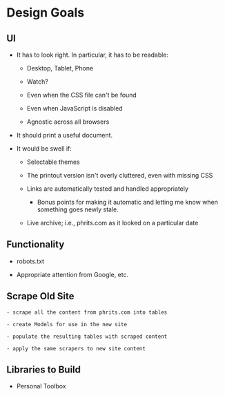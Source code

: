 # Design Goals

## UI

-   It has to look right. In particular, it has to be readable:

    - Desktop, Tablet, Phone
    
    - Watch?
    
    - Even when the CSS file can't be found
    
    - Even when JavaScript is disabled
    
    - Agnostic across all browsers

-   It should print a useful document.

-   It would be swell if:

    - Selectable themes
    
    - The printout version isn't overly cluttered, even with missing CSS
    
    - Links are automatically tested and handled appropriately
    
        - Bonus points for making it automatic and letting me know when something goes newly stale.
        
    - Live archive; i.e., phrits.com as it looked on a particular date

## Functionality

-   robots.txt

-   Appropriate attention from Google, etc.

## Scrape Old Site

    - scrape all the content from phrits.com into tables

    - create Models for use in the new site

    - populate the resulting tables with scraped content

    - apply the same scrapers to new site content


## Libraries to Build

- Personal Toolbox
